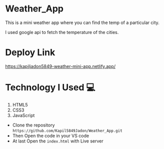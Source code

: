 # Weather_App
This is a mini weather app where you can find the temp of a particular city.

I used google api to fetch the temperature of the cities.

# Deploy Link
https://kapiljadon5849-weather-mini-app.netlify.app/

# Technology I Used :computer: 
1. HTML5
2. CSS3
3. JavaScript

- Clone the repository `https://github.com/Kapil5849Jadon/Weather_App.git`
- Then Open the code in your VS code
- At last Open the `index.html` with Live server
